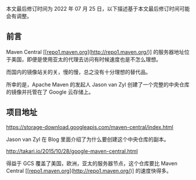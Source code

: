 本文最后修订时间为 2022 年 07 月 25 日，以下描述基于本文最后修订时间可能会有调整。

## 前言

Maven Central [[[repo1.maven.org](http://repo1.maven.org/)](http://repo1.maven.org/)] 的服务器地址位于美国，即便是使用亚太的代理去访问有时候速度也是不怎么理想。

而国内的镜像站关的关，慢的慢，总之没有十分理想的替代品。

所幸的是，Apache Maven 的发起人 Jason van Zyl 创建了一个完整的中央仓库的镜像并托管在了 Google 云存储上。

## 项目地址

https://storage-download.googleapis.com/maven-central/index.html

Jason van Zyl 在 Blog 里面介绍了为什么要创建这个中央仓库的副本。

http://takari.io/2015/10/28/google-maven-central.html

得益于 GCS 覆盖了美国，欧洲，亚太的服务器节点，这个仓库要比 Maven Central [[[repo1.maven.org](http://repo1.maven.org/)](http://repo1.maven.org/)] 的速度快得多。